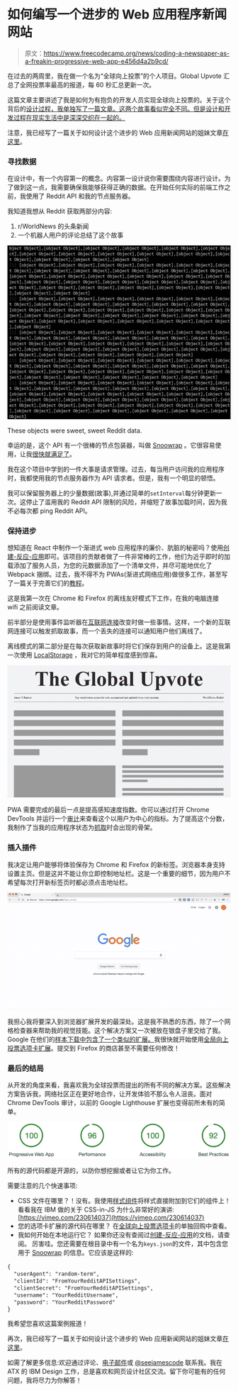 # 如何编写一个进步的 Web 应用程序新闻网站

> 原文：<https://www.freecodecamp.org/news/coding-a-newspaper-as-a-freakin-progressive-web-app-e456d4a2b9cd/>

在过去的两周里，我在做一个名为“全球向上投票”的个人项目。Global Upvote 汇总了全网投票率最高的报道，每 60 秒汇总更新一次。

这篇文章主要讲述了我是如何为有抱负的开发人员实现全球向上投票的。关于这个背后的[设计过程，我单独写了一篇文章。这两个故事看似完全不同。但是设计和开发过程在现实生活中是深深交织在一起的。](https://medium.com/@seejamescode/designing-a-newspaper-as-a-freakin-progressive-web-app-22acf4eb5a68)

注意，我已经写了一篇关于如何设计这个进步的 Web 应用新闻网站的姐妹文章[在这里](https://medium.freecodecamp.org/designing-a-newspaper-as-a-freakin-progressive-web-app-22acf4eb5a68)。

### 寻找数据

在设计中，有一个内容第一的概念。内容第一设计说你需要围绕内容进行设计。为了做到这一点，我需要确保我能够获得正确的数据。在开始任何实际的前端工作之前，我使用了 Reddit API 和我的节点服务器。

我知道我想从 Reddit 获取两部分内容:

1.  r/WorldNews 的头条新闻
2.  一个机器人用户的评论总结了这个故事

![D47NNgQ3LaXnrwje5PulcM2QJQzP4nl598z3](img/fe1725985cae6ed90b6f47b23c002005.png)

These objects were sweet, sweet Reddit data.

幸运的是，这个 API 有一个很棒的节点包装器，叫做 [Snoowrap](https://github.com/not-an-aardvark/snoowrap) 。它很容易使用，让我[很快就满足了](https://github.com/seejamescode/global-upvote/blob/master/server.js#L33-L92)。

我在这个项目中学到的一件大事是请求管理。过去，每当用户访问我的应用程序时，我都使用我的节点服务器作为 API 请求者。但是，我有一个明显的顿悟。

我可以保留服务器上的少量数据(故事),并通过简单的`setInterval`每分钟更新一次。这停止了滥用我的 Reddit API 限制的风险，并缩短了故事加载时间，因为我不必每次都 ping Reddit API。

### 保持进步

想知道在 React 中制作一个渐进式 web 应用程序的廉价、肮脏的秘密吗？使用[创建-反应-应用](https://github.com/facebookincubator/create-react-app)即可。该项目的贡献者做了一件非常棒的工作，他们为近乎即时的加载添加了服务人员，为您的元数据添加了一个清单文件，并尽可能地优化了 Webpack 捆绑。过去，我不得不为 PWAs(渐进式网络应用)做很多工作，甚至写了一篇关于完善它们的[教程](https://medium.freecodecamp.org/how-to-crank-your-progressive-web-apps-google-lighthouse-score-up-to-100-cfc053eb7661)。

这是我第一次在 Chrome 和 Firefox 的离线友好模式下工作，在我的电脑连接 wifi 之前阅读文章。

前半部分是使用事件监听器在[互联网连接](https://github.com/seejamescode/global-upvote/blob/master/src/App.js#L156-L157)改变时做一些事情。这样，一个新的互联网连接可以触发抓取故事，而一个丢失的连接可以通知用户他们离线了。

离线模式的第二部分是在每次获取新故事时将它们保存到用户的设备上。这是我第一次使用 [LocalStorage](https://github.com/seejamescode/global-upvote/blob/master/src/App.js#L192-L194) ，我对它的简单程度感到惊喜。

![rJs8r6M4IuHi4L3RVeiOo98f6LFglv6tjw6Y](img/c5103e0fcd66cd100f125ed5c99395b1.png)

PWA 需要完成的最后一点是提高感知速度指数。你可以通过打开 Chrome DevTools 并运行一个[审计](https://medium.com/design-ibm/the-quick-new-way-designers-can-test-user-centric-metrics-37e78daf48df)来查看这个以用户为中心的指标。为了提高这个分数，我制作了当我的应用程序状态为[抓取](https://github.com/seejamescode/global-upvote/blob/master/src/Placeholder.js#L8)时会出现的骨架。

### 插入插件

我决定让用户能够将体验保存为 Chrome 和 Firefox 的新标签。浏览器本身支持设置主页。但是这并不能让你立即控制地址栏。这是一个重要的细节，因为用户不希望每次打开新标签页时都必须点击地址栏。

![-hOZgtc9wGhISJgIVQhgAYJsCZq8naTqKZMd](img/1604090e3ef9ff11b72cd7304d5bda01.png)

我担心我将要深入到浏览器扩展开发的最深处。这是我不熟悉的东西，除了一个网格检查器来帮助我的视觉技能。这个解决方案又一次被放在银盘子里交给了我。Google 在他们的[样本下载中包含了一个类似的扩展。](https://developer.chrome.com/extensions/samples)我很快就开始使用[全局向上投票选项卡扩展](https://github.com/seejamescode/global-upvote-tab)。提交到 Firefox 的商店甚至不需要任何修改！

### 最后的结局

从开发的角度来看，我喜欢我为全球投票而提出的所有不同的解决方案。这些解决方案告诉我，网络社区正在更好地合作，让开发体验不那么令人沮丧。面对 Chrome DevTools 审计，以前的 Google Lighthouse 扩展也变得前所未有的简单。

![zntcHCafx0kyMI3lfg5cenMGFu4hyBEoGQ32](img/9282678ccf911f0156797a830b837ac5.png)

所有的源代码都是开源的，以防你想挖掘或者让它为你工作。

需要注意的几个快速事项:

*   CSS 文件在哪里？！没有。我使用[样式组件](https://www.styled-components.com/)将样式直接附加到它们的组件上！看看我在 IBM 做的关于 CSS-in-JS 为什么非常好的演讲:[https://vimeo.com/230614037](https://vimeo.com/230614037)
*   您的选项卡扩展的源代码在哪里？
    在[全球向上投票选项卡](https://github.com/seejamescode/global-upvote-tab)的单独回购中查看。
*   我如何开始在本地运行它？
    如果你还没有查阅过[创建-反应-应用](https://github.com/facebookincubator/create-react-app#getting-started)的文档，请查阅。
    厉害哇。您还需要在根目录中有一个名为`keys.json`的文件，其中包含您用于 [Snoowrap](https://github.com/not-an-aardvark/snoowrap) 的信息。它应该是这样的:

```
{
  "userAgent": "random-term",
  "clientId": "FromYourRedditAPISettings",
  "clientSecret": "FromYourRedditAPISettings",
  "username": "YourRedditUsername",
  "password": "YourRedditPassword"
}
```

我希望您喜欢这篇案例报道！

再次，我已经写了一篇关于如何设计这个进步的 Web 应用新闻网站的姐妹文章[在这里](https://medium.freecodecamp.org/designing-a-newspaper-as-a-freakin-progressive-web-app-22acf4eb5a68)。

如需了解更多信息:欢迎通过评论、[电子邮件](mailto:james@seejamescode.com)或 [@seejamescode](https://twitter.com/seejamescode) 联系我。我在 ATX 的 IBM Design 工作，总是喜欢和网页设计社区交流。留下你可能有的任何问题，我将尽力为你解答！